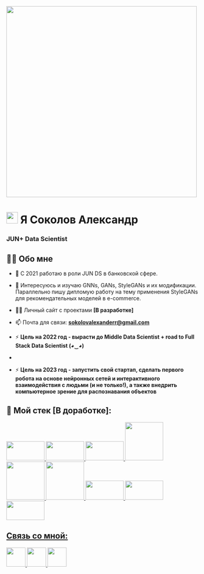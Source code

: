 <link rel="stylesheet" href="https://cdn.jsdelivr.net/gh/devicons/devicon@v2.15.1/devicon.min.css">
          
<img src="https://media1.giphy.com/media/WDZBrmwNjm5g8qsl1F/giphy.gif?cid=ecf05e47d06ki936jvx6ammaund3dj9xmfwm0objuiq55uv9&rid=giphy.gif&ct=g" width="500" class='left'> </a> </p>
<h1 align="left"> <img src="https://raw.githubusercontent.com/MartinHeinz/MartinHeinz/master/wave.gif" width="30px"> Я Соколов Александр</h1>
<h3 align="left">JUN+ Data Scientist</h3>


## 🙋‍♂️ Обо мне

- 🔭 С 2021 работаю в роли JUN DS в банковской сфере. 

- 🌱 Интересуюсь и изучаю GNNs, GANs, StyleGANs и их модификации. Параллельно пишу дипломую работу на тему применения StyleGANs для рекомендательных моделей в e-commerce.

- 👨‍💻 Личный сайт с проектами **[В разработке]**

- 📫 Почта для связи: **sokolovalexanderr@gmail.com**

- ⚡ **Цель на 2022 год - вырасти до Middle  Data Scientist + road to Full Stack Data Scientist (◕‿◕)**
- 
- ⚡ **Цель на 2023 год - запустить свой стартап, сделать первого робота на основе нейронных сетей и интерактивного взаимодействия с людьми (и не только!), а также внедрить компьютерное зрение для распознавания объектов**

## 🚀 Мой стек [В доработке]:

<p align="left">
        <a href="https://www.python.org" target="_blank"> 
            <img src="https://cdn.jsdelivr.net/gh/devicons/devicon/icons/python/python-original-wordmark.svg" width="100" 
     height="50"/> </a> 
<a href="https://about.gitlab.com/" target="_blank"> 
            <img src="https://cdn.jsdelivr.net/gh/devicons/devicon/icons/gitlab/gitlab-original-wordmark.svg"
 width="100" 
     height="50"/> </a>
<a href="https://www.postgresql.org/" target="_blank">
            <img src="https://cdn.jsdelivr.net/gh/devicons/devicon/icons/postgresql/postgresql-original-wordmark.svg"
           width="100" 
     height="50"/> </a>
<a href="https://www.tensorflow.org/" target="_blank">
            <img src="https://cdn.jsdelivr.net/gh/devicons/devicon/icons/tensorflow/tensorflow-original-wordmark.svg" /
           width="100" 
     height="100"/> </a>
<a href="https://www.jetbrains.com/ru-ru/pycharm/" target="_blank">
            <img src="https://cdn.jsdelivr.net/gh/devicons/devicon/icons/pycharm/pycharm-original-wordmark.svg" /
           width="100" 
     height="100"/> </a><a href="https://pytorch.org/" target="_blank">
            <img src="https://cdn.jsdelivr.net/gh/devicons/devicon/icons/pytorch/pytorch-original-wordmark.svg" /
           width="100" 
     height="100"/>
</a><a href="https://networkx.org/" target="_blank">
            <img src="https://cdn.jsdelivr.net/gh/devicons/devicon/icons/networkx/networkx-original.svg" /
           width="100" 
     height="50"/> </a><a href="https://neo4j.com/" target="_blank">
            <img src="https://cdn.jsdelivr.net/gh/devicons/devicon/icons/neo4j/neo4j-original-wordmark.svg" /
           width="100" 
     height="50"/>
  </a><a href="https://www.docker.com/" target="_blank">
            <img src="https://cdn.jsdelivr.net/gh/devicons/devicon/icons/docker/docker-original-wordmark.svg" /
           width="100" 
     height="50"/> </a><a href="" target="_blank">
            
        
</p>

## Связь со мной:
<p align="left">

<a href = "https://www.linkedin.com/in/alexander-sokolov-95486621b/">
            <img src="https://img.icons8.com/fluency/344/linkedin.png" width="50" 
     height="50"/> </a>
<a href = "https://t.me/himawariq"><img src="https://img.icons8.com/color/452/telegram-app--v2.png" width="50" 
     height="50"/> </a>
<a href = "https://vk.com/himawariq"><img src="https://img.icons8.com/color/344/vk-circled.png" width="50" 
     height="50"/> </a>

</p>
